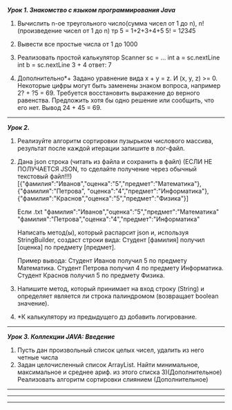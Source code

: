 **_Урок 1. Знакомство с языком программирования Java_**
1. Вычислить n-ое треугольного число(сумма чисел от 1 до n), n! (произведение чисел от 1 до n) тр 5 = 1+2+3+4+5 5! = 1*2*3*4*5
2. Вывести все простые числа от 1 до 1000
3. Реализовать простой калькулятор Scanner sc = ... int a = sc.nextLine int b = sc.nextLine
3 + 4
ответ: 7

4. Дополнительно*+ Задано уравнение вида x + y = z. И (x, y, z) >= 0. Некоторые цифры могут быть заменены знаком вопроса, например 2? + ?5 = 69. Требуется восстановить выражение до верного равенства. Предложить хотя бы одно решение или сообщить, что его нет.
Вывод 24 + 45 = 69.

<hr>

**_Урок 2._**
1. Реализуйте алгоритм сортировки пузырьком числового массива, результат после каждой итерации запишите в лог-файл.

2. Дана json строка (читать из файла и сохранить в файл) (ЕСЛИ НЕ ПОЛУЧАЕТСЯ JSON, то сделайте получение через обычный текстовый файл!!!)
 [{"фамилия":"Иванов","оценка":"5","предмет":"Математика"},{"фамилия":"Петрова",
 "оценка":"4","предмет":"Информатика"},{"фамилия":"Краснов","оценка":"5","предмет":"Физика"}]

    Если .txt
    "фамилия":"Иванов","оценка":"5","предмет":"Математика"
    "фамилия":"Петрова","оценка":"4","предмет":"Информатика"
    
    Написать метод(ы), который распарсит json и, используя StringBuilder, создаст строки вида: Студент [фамилия] получил [оценка] по предмету [предмет].
    
    Пример вывода:
    Студент Иванов получил 5 по предмету Математика.
    Студент Петрова получил 4 по предмету Информатика.
    Студент Краснов получил 5 по предмету Физика.

3. Напишите метод, который принимает на вход строку (String) и определяет является ли строка палиндромом (возвращает boolean значение).
4. *К калькулятору из предыдущего дз добавить логирование.

<hr>

**_Урок 3. Коллекции JAVA: Введение_**
1) Пусть дан произвольный список целых чисел, удалить из него четные числа
2) Задан целочисленный список ArrayList. Найти минимальное, максимальное и среднее ариф. из этого списка
   3)(Дополнительное) Реализовать алгоритм сортировки слиянием (Дополнительное)

<hr>



<hr>



<hr>